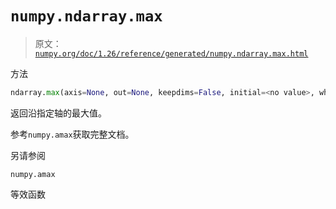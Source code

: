 # `numpy.ndarray.max`

> 原文：[`numpy.org/doc/1.26/reference/generated/numpy.ndarray.max.html`](https://numpy.org/doc/1.26/reference/generated/numpy.ndarray.max.html)

方法

```py
ndarray.max(axis=None, out=None, keepdims=False, initial=<no value>, where=True)
```

返回沿指定轴的最大值。

参考`numpy.amax`获取完整文档。

另请参阅

`numpy.amax`

等效函数
